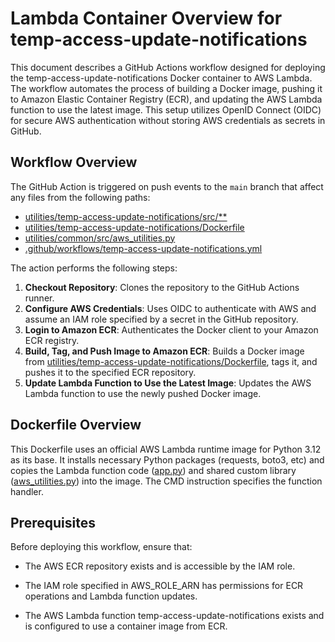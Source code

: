# Lambda Container Overview for temp-access-update-notifications

This document describes a GitHub Actions workflow designed for deploying the temp-access-update-notifications Docker container to AWS Lambda. The workflow automates the process of building a Docker image, pushing it to Amazon Elastic Container Registry (ECR), and updating the AWS Lambda function to use the latest image. This setup utilizes OpenID Connect (OIDC) for secure AWS authentication without storing AWS credentials as secrets in GitHub.

## Workflow Overview

The GitHub Action is triggered on push events to the `main` branch that affect any files from the following paths:
- [utilities/temp-access-update-notifications/src/**](/utilities/temp-access-update-notifications/src/)
- [utilities/temp-access-update-notifications/Dockerfile](/utilities/temp-access-update-notifications/Dockerfile)
- [utilities/common/src/aws_utilities.py](/utilities/common/src/aws_utilities.py)
- [.github/workflows/temp-access-update-notifications.yml](/.github/workflows/temp-access-update-notifications.yml)

The action performs the following steps:

1. **Checkout Repository**: Clones the repository to the GitHub Actions runner.
2. **Configure AWS Credentials**: Uses OIDC to authenticate with AWS and assume an IAM role specified by a secret in the GitHub repository.
3. **Login to Amazon ECR**: Authenticates the Docker client to your Amazon ECR registry.
4. **Build, Tag, and Push Image to Amazon ECR**: Builds a Docker image from [utilities/temp-access-update-notifications/Dockerfile](/utilities/temp-access-update-notifications/Dockerfile), tags it, and pushes it to the specified ECR repository.
5. **Update Lambda Function to Use the Latest Image**: Updates the AWS Lambda function to use the newly pushed Docker image.

## Dockerfile Overview

This Dockerfile uses an official AWS Lambda runtime image for Python 3.12 as its base. It installs necessary Python packages (requests, boto3, etc) and copies the Lambda function code ([app.py](/utilities/temp-access-update-notifications/src/app.py)) and shared custom library ([aws_utilities.py](/utilities/common/src/aws_utilities.py)) into the image. The CMD instruction specifies the function handler.

## Prerequisites
Before deploying this workflow, ensure that:

 - The AWS ECR repository exists and is accessible by the IAM role.

 - The IAM role specified in AWS_ROLE_ARN has permissions for ECR operations and Lambda function updates.

 - The AWS Lambda function temp-access-update-notifications exists and is configured to use a container image from ECR.